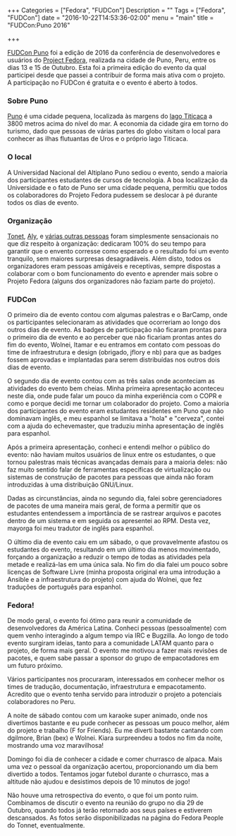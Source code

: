 +++
Categories = ["Fedora", "FUDCon"]
Description = ""
Tags = ["Fedora", "FUDCon"]
date = "2016-10-22T14:53:36-02:00"
menu = "main"
title = "FUDCon:Puno 2016"

+++


[FUDCon Puno](fudconlatam.org) foi a edição de 2016 da conferência de
desenvolvedores e usuários do [Project Fedora](fedoraproject.org), realizada na
cidade de Puno, Peru, entre os dias 13 e 15 de Outubro. Esta foi a primeira
edição do evento da qual participei desde que passei a contribuir de forma mais
ativa com o projeto. A participação no FUDCon é gratuita e o evento é aberto à
todos.

### Sobre Puno

[Puno](https://pt.wikipedia.org/wiki/Puno) é uma cidade pequena, localizada às
margens do [lago Titicaca](https://pt.wikipedia.org/wiki/Lago_Titicaca) a 3800
metros acima do nível do mar. A economia da cidade gira em torno do turismo,
dado que pessoas de várias partes do globo visitam o local para conhecer as
ilhas flutuantas de Uros e o próprio lago Titicaca.

### O local

A Universidad Nacional del Altiplano Puno sediou o evento, sendo a maioria dos
participantes estudantes de cursos de tecnologia. A boa localização da
Universidade e o fato de Puno ser uma cidade pequena, permitiu que todos os
colaboradores do Projeto Fedora pudessem se deslocar à pé durante todos os dias
de evento.

### Organização

[Tonet](https://fedoraproject.org/wiki/User:Tonet666p),
[Aly](https://fedoraproject.org/wiki/User:Alyaj2a), e [várias outras
pessoas](https://badges.fedoraproject.org/badge/fudcon-puno-2016-organizer)
foram simplesmente sensacionais no que diz respeito à organização: dedicaram
100% do seu tempo para garantir que o envento corresse como esperado e o
resultado foi um evento tranquilo, sem maiores surpresas desagradáveis. Além
disto, todos os organizadores eram pessoas amigáveis e receptivas, sempre
dispostas a colaborar com o bom funcionamento do evento e aprender mais sobre o
Projeto Fedora (alguns dos organizadores não faziam parte do projeto).

### FUDCon

O primeiro dia de evento contou com algumas palestras e o BarCamp, onde os
participantes selecionaram as atividades que ocorreriam ao longo dos outros
dias de evento. As badges de participação não ficaram prontas para o primeiro
dia de evento e ao perceber que não ficariam prontas antes do fim do evento,
Wolnei, Itamar e eu entramos em contato com pessoas do time de infraestrutura e
design (obrigado, jflory e nb) para que as badges fossem aprovadas e
implantadas para serem distribuídas nos outros dois dias de evento.

O segundo dia de evento contou com as três salas onde aconteciam as atividades
do evento bem cheias. Minha primeira apresentação aconteceu neste dia, onde
pude falar um pouco da minha experiência com o COPR e como e porque decidi me
tornar um colaborador do projeto. Como a maioria dos participantes do evento
eram estudantes residentes em Puno que não dominavam inglês, e meu espanhol se
limitava a "hola" e "cerveza", contei com a ajuda do echevemaster, que traduziu
minha apresentação de inglês para espanhol.

Após a primeira apresentação, conheci e entendi melhor o público do evento: não
haviam muitos usuários de linux entre os estudantes, o que tornou palestras
mais técnicas avançadas demais para a maioria deles: não faz muito sentido
falar de ferramentas específicas de virtualização ou sistemas de construção de
pacotes para pessoas que ainda não foram introduzidas à uma distribuição
GNU/Linux.

Dadas as circunstâncias, ainda no segundo dia, falei sobre gerenciadores de
pacotes de uma maneira mais geral, de forma a permitir que os estudantes
entendessem a importância de se rastrear arquivos e pacotes dentro de um
sistema e em seguida os apresentei ao RPM. Desta vez, mayorga foi meu tradutor
de inglês para espanhol.

O último dia de evento caiu em um sábado, o que provavelmente afastou os
estudantes do evento, resultando em um último dia menos movimentado, forçando a
organização a reduzir o tempo de todas as atividades pela metade e realizá-las
em uma única sala. No fim do dia falei um pouco sobre licenças de Software
Livre (minha proposta original era uma introdução a Ansible e a infraestrutura
do projeto) com ajuda do Wolnei, que fez traduções de português para espanhol.

### Fedora!

De modo geral, o evento foi ótimo para reunir a comunidade de desenvolvedores
da América Latina. Conheci pessoas (pessoalmente) com quem venho interagindo a
algum tempo via IRC e Bugzilla. Ao longo de todo evento surgiram ideias, tanto
para a comunidade LATAM quanto para o projeto, de forma mais geral. O evento me
motivou a fazer mais revisões de pacotes, e quem sabe passar a sponsor do grupo
de empacotadores em um futuro próximo.

Vários participantes nos procuraram, interessados em conhecer melhor os times
de tradução, documentação, infraestrutura e empacotamento. Acredito que o
evento tenha servido para introduzir o projeto a potenciais colaboradores no
Peru.

A noite de sábado contou com um karaoke super animado, onde nos divertimos
bastante e eu pude conhecer as pessoas um pouco melhor, além do projeto e
trabalho (F for Friends). Eu me diverti bastante cantando com dgilmore, Brian
(bex) e Wolnei. Kiara surpreendeu a todos no fim da noite, mostrando uma voz
maravilhosa!

Domingo foi dia de conhecer a cidade e comer churrasco de alpaca. Mais uma vez
o pessoal da organização acertou, proporcionando um dia bem divertido a todos.
Tentamos jogar futebol durante o churrasco, mas a altitude não ajudou e
desistimos depois de 10 minutos de jogo!

Não houve uma retrospectiva do evento, o que foi um ponto ruim. Combinamos de
discutir o evento na reunião do grupo no dia 29 de Outubro, quando todos já
terão retornado aos seus países e estiverem descansados. As fotos serão
disponibilizadas na página do Fedora People do Tonnet, eventualmente.

